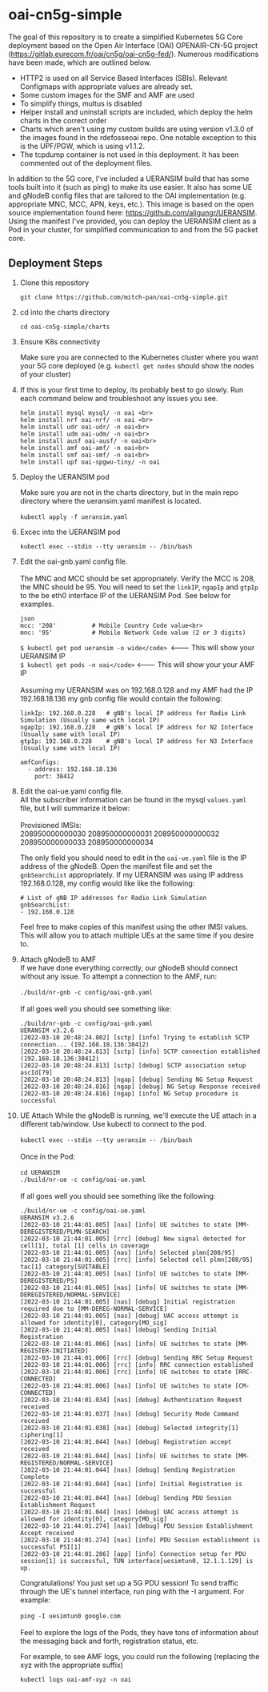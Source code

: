 # oai-cn5g-simple
The goal of this repository is to create a simplified Kubernetes 5G Core deployment based on the Open Air Interface (OAI) 
OPENAIR-CN-5G project (https://gitlab.eurecom.fr/oai/cn5g/oai-cn5g-fed/).  Numerous modifications have been made, which 
are outlined below.

* HTTP2 is used on all Service Based Interfaces (SBIs).  Relevant Configmaps with appropriate values are already set.
* Some custom images for the SMF and AMF are used
* To simplify things, multus is disabled
* Helper install and uninstall scripts are included, which deploy the helm charts in the
correct order
* Charts which aren't using my custom builds are using version v1.3.0 of the images found in the rdefosseoai repo.  One
notable exception to this is the UPF/PGW, which is using v1.1.2.
* The tcpdump container is not used in this deployment.  It has been commented out of the deployment files.

In addition to the 5G core, I've included a UERANSIM build that has some tools built into it (such as ping)
to make its use easier.  It also has some UE and gNodeB config files that are tailored to the OAI implementation (e.g. 
appropriate MNC, MCC, APN, keys, etc.).  This image is based on the open source implementation found here: 
https://github.com/aligungr/UERANSIM.  Using the manifest I've provided, you can deploy
the UERANSIM client as a Pod in your cluster, for simplified communication to and from 
the 5G packet core.

## Deployment Steps

1. Clone this repository

    `git clone https://github.com/mitch-pan/oai-cn5g-simple.git`
2. cd into the charts directory

    `cd oai-cn5g-simple/charts`
3. Ensure K8s connectivity

    Make sure you are connected to the Kubernetes cluster where you want your 5G core 
    deployed (e.g. <code>kubectl get nodes</code> should show the nodes of your cluster)
4. If this is your first time to deploy, its probably best to go slowly.  Run each 
command below and troubleshoot any issues you see.

    ```
    helm install mysql mysql/ -n oai <br>
    helm install nrf oai-nrf/ -n oai <br>
    helm install udr oai-udr/ -n oai<br>
    helm install udm oai-udm/ -n oai<br>
    helm install ausf oai-ausf/ -n oai<br>
    helm install amf oai-amf/ -n oai<br>
    helm install smf oai-smf/ -n oai<br>
    helm install upf oai-spgwu-tiny/ -n oai
    ```
5. Deploy the UERANSIM pod
 
    Make sure you are not in the charts directory, but in the 
    main repo directory where the ueransim.yaml manifest is located.<br><br>
    `kubectl apply -f ueransim.yaml`
6. Excec into the UERANSIM pod

    `kubectl exec --stdin --tty ueransim -- /bin/bash`
7. Edit the oai-gnb.yaml config file.  
    <br>The MNC and MCC should be set appropriately.  Verify the MCC is 
    208, the MNC should be 95. You will need to set the `linkIP`, `ngapIp` and `gtpIp` to the be eth0 interface IP of the 
    UERANSIM Pod.  See below for examples.
    <br>
    ```
    json
    mcc: '208'          # Mobile Country Code value<br>
    mnc: '95'           # Mobile Network Code value (2 or 3 digits)
    ```
    `$ kubectl get pod ueransim -o wide</code> `<--- This will show your UERANSIM IP<br>
    `$ kubectl get pods -n oai</code>` <--- This will show your your AMF IP<br><br>
    Assuming my UERANSIM was on 192.168.0.128 and my AMF had the IP 192.168.18.136 my 
    gnb config file would contain the following:<br>
    ```
    linkIp: 192.168.0.228   # gNB's local IP address for Radio Link Simulation (Usually same with local IP)
    ngapIp: 192.168.0.228   # gNB's local IP address for N2 Interface (Usually same with local IP)
    gtpIp: 192.168.0.228    # gNB's local IP address for N3 Interface (Usually same with local IP)
    ```
    ```
    amfConfigs:
      - address: 192.168.18.136
        port: 38412
    ```
10. Edit the oai-ue.yaml config file.  <br>
    All the subscriber information can be found in the mysql `values.yaml` file, but I will summarize it below:<br>
    <br>Provisioned IMSIs:<br>
    208950000000030
    208950000000031
    208950000000032
    208950000000033
    208950000000034

    The only field you should need to edit in the `oai-ue.yaml` file is the IP address of the gNodeB.  Open the manifest file
    and set the `gnbSearchList` appropriately.  If my UERANSIM was using IP address 192.168.0.128, my config would like
    like the following:
    ```
    # List of gNB IP addresses for Radio Link Simulation
    gnbSearchList:
    - 192.168.0.128
    ```
    Feel free to make copies of this manifest using the other IMSI values.  This will allow you to attach multiple UEs
    at the same time if you desire to.
    
11. Attach gNodeB to AMF<br>
    If we have done everything correctly, our gNodeB should connect without any issue.  To attempt a connection to the
    AMF, run:<br><br>
    ```./build/nr-gnb -c config/oai-gnb.yaml```<br><br>If all goes well you should see something like:<br>
    ```
    ./build/nr-gnb -c config/oai-gnb.yaml 
    UERANSIM v3.2.6
    [2022-03-10 20:48:24.802] [sctp] [info] Trying to establish SCTP connection... (192.168.18.136:38412)
    [2022-03-10 20:48:24.813] [sctp] [info] SCTP connection established (192.168.18.136:38412)
    [2022-03-10 20:48:24.813] [sctp] [debug] SCTP association setup ascId[79]
    [2022-03-10 20:48:24.813] [ngap] [debug] Sending NG Setup Request
    [2022-03-10 20:48:24.816] [ngap] [debug] NG Setup Response received
    [2022-03-10 20:48:24.816] [ngap] [info] NG Setup procedure is successful
    ```
12. UE Attach
    While the gNodeB is running, we'll execute the UE attach in a different tab/window.  Use kubectl to connect to the 
    pod.<br><br>
    `kubectl exec --stdin --tty ueransim -- /bin/bash`<br><br>
    Once in the Pod:<br><br>
    `cd UERANSIM`<br>
    `./build/nr-ue -c config/oai-ue.yaml`<br><br>
    If all goes well you should see something like the following:<br>
    ```
    ./build/nr-ue -c config/oai-ue.yaml 
    UERANSIM v3.2.6
    [2022-03-10 21:44:01.005] [nas] [info] UE switches to state [MM-DEREGISTERED/PLMN-SEARCH]
    [2022-03-10 21:44:01.005] [rrc] [debug] New signal detected for cell[1], total [1] cells in coverage
    [2022-03-10 21:44:01.005] [nas] [info] Selected plmn[208/95]
    [2022-03-10 21:44:01.005] [rrc] [info] Selected cell plmn[208/95] tac[1] category[SUITABLE]
    [2022-03-10 21:44:01.005] [nas] [info] UE switches to state [MM-DEREGISTERED/PS]
    [2022-03-10 21:44:01.005] [nas] [info] UE switches to state [MM-DEREGISTERED/NORMAL-SERVICE]
    [2022-03-10 21:44:01.005] [nas] [debug] Initial registration required due to [MM-DEREG-NORMAL-SERVICE]
    [2022-03-10 21:44:01.005] [nas] [debug] UAC access attempt is allowed for identity[0], category[MO_sig]
    [2022-03-10 21:44:01.005] [nas] [debug] Sending Initial Registration
    [2022-03-10 21:44:01.006] [nas] [info] UE switches to state [MM-REGISTER-INITIATED]
    [2022-03-10 21:44:01.006] [rrc] [debug] Sending RRC Setup Request
    [2022-03-10 21:44:01.006] [rrc] [info] RRC connection established
    [2022-03-10 21:44:01.006] [rrc] [info] UE switches to state [RRC-CONNECTED]
    [2022-03-10 21:44:01.006] [nas] [info] UE switches to state [CM-CONNECTED]
    [2022-03-10 21:44:01.034] [nas] [debug] Authentication Request received
    [2022-03-10 21:44:01.037] [nas] [debug] Security Mode Command received
    [2022-03-10 21:44:01.038] [nas] [debug] Selected integrity[1] ciphering[1]
    [2022-03-10 21:44:01.044] [nas] [debug] Registration accept received
    [2022-03-10 21:44:01.044] [nas] [info] UE switches to state [MM-REGISTERED/NORMAL-SERVICE]
    [2022-03-10 21:44:01.044] [nas] [debug] Sending Registration Complete
    [2022-03-10 21:44:01.044] [nas] [info] Initial Registration is successful
    [2022-03-10 21:44:01.044] [nas] [debug] Sending PDU Session Establishment Request
    [2022-03-10 21:44:01.044] [nas] [debug] UAC access attempt is allowed for identity[0], category[MO_sig]
    [2022-03-10 21:44:01.274] [nas] [debug] PDU Session Establishment Accept received
    [2022-03-10 21:44:01.274] [nas] [info] PDU Session establishment is successful PSI[1]
    [2022-03-10 21:44:01.286] [app] [info] Connection setup for PDU session[1] is successful, TUN interface[uesimtun0, 12.1.1.129] is up.
    ```
    Congratulations!  You just set up a 5G PDU session!  To send traffic through the UE's tunnel interface, run ping with 
    the -I argument.  For example:<br><br>
    `ping -I uesimtun0 google.com`
    <br><br>
    Feel to explore the logs of the Pods, they have tons of information about the messaging back and forth, registration
    status, etc.
    
    For example, to see AMF logs, you could run the following (replacing the xyz with the appropriate suffix)<br>
    
    `kubectl logs oai-amf-xyz -n oai` 